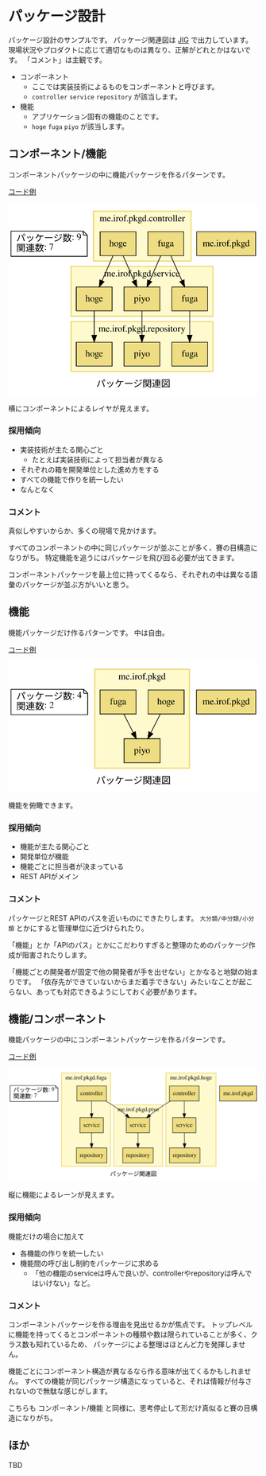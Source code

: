 パッケージ設計
============================================================

パッケージ設計のサンプルです。
パッケージ関連図は [JIG](https://github.com/dddjava/jig) で出力しています。
現場状況やプロダクトに応じて適切なものは異なり、正解がどれとかはないです。
「コメント」は主観です。

- コンポーネント
  - ここでは実装技術によるものをコンポーネントと呼びます。
  - `controller` `service` `repository` が該当します。
- 機能
  - アプリケーション固有の機能のことです。
  - `hoge` `fuga` `piyo` が該当します。

## コンポーネント/機能

コンポーネントパッケージの中に機能パッケージを作るパターンです。

[コード例](https://github.com/irof/package-design/tree/component-function/src/main/java/me/irof/pkgd)

<img src="./images/cf/package-relation-depth5.svg">

横にコンポーネントによるレイヤが見えます。

### 採用傾向
- 実装技術が主たる関心ごと
  - たとえば実装技術によって担当者が異なる
- それぞれの箱を開発単位とした進め方をする
- すべての機能で作りを統一したい
- なんとなく

### コメント
真似しやすいからか、多くの現場で見かけます。

すべてのコンポーネントの中に同じパッケージが並ぶことが多く、賽の目構造になりがち。
特定機能を追うにはパッケージを飛び回る必要が出てきます。

コンポーネントパッケージを最上位に持ってくるなら、それぞれの中は異なる語彙のパッケージが並ぶ方がいいと思う。

## 機能

機能パッケージだけ作るパターンです。
中は自由。

[コード例](https://github.com/irof/package-design/tree/function/src/main/java/me/irof/pkgd)

<img src="./images/f/package-relation-depth4.svg">

機能を俯瞰できます。

### 採用傾向
- 機能が主たる関心ごと
- 開発単位が機能
- 機能ごとに担当者が決まっている
- REST APIがメイン

### コメント
パッケージとREST APIのパスを近いものにできたりします。
`大分類/中分類/小分類` とかにすると管理単位に近づけられたり。

「機能」とか「APIのパス」とかにこだわりすぎると整理のためのパッケージ作成が阻害されたりします。

「機能ごとの開発者が固定で他の開発者が手を出せない」とかなると地獄の始まりです。
「依存先ができていないからまだ着手できない」みたいなことが起こらない、あっても対応できるようにしておく必要があります。

## 機能/コンポーネント

機能パッケージの中にコンポーネントパッケージを作るパターンです。

[コード例](https://github.com/irof/package-design/tree/function-component/src/main/java/me/irof/pkgd)

<img src="./images/fc/package-relation-depth5.svg">

縦に機能によるレーンが見えます。

### 採用傾向
機能だけの場合に加えて

- 各機能の作りを統一したい
- 機能間の呼び出し制約をパッケージに求める
  - 「他の機能のserviceは呼んで良いが、controllerやrepositoryは呼んではいけない」など。

### コメント
コンポーネントパッケージを作る理由を見出せるかが焦点です。
トップレベルに機能を持ってくるとコンポーネントの種類や数は限られていることが多く、クラス数も知れているため、
パッケージによる整理はほとんど力を発揮しません。

機能ごとにコンポーネント構造が異なるなら作る意味が出てくるかもしれません。
すべての機能が同じパッケージ構造になっていると、それは情報が付与されないので無駄な感じがします。

こちらも コンポーネント/機能 と同様に、思考停止して形だけ真似ると賽の目構造になりがち。

## ほか

TBD


